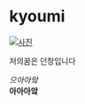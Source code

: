 # kyoumi

[![사진](file:///C:/Users/ydp26/Desktop/cx.gif)](https://youtu.be/ziOSMWAQsaI?list=PL-uRIJPCxHjcEx-fXBDnRkZVvsP-UbxGW)


저의꿈은 던창입니다

*으아아앜*  
**아아아앜**
